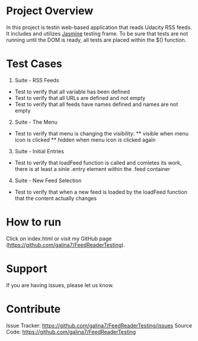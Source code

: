 # Project Overview

In this project is testin web-based application that reads Udacity RSS feeds. It includes and utilizes [Jasmine](http://jasmine.github.io/) testing frame. To be sure that tests are not running until the DOM is ready, all tests are placed within the $() function.

# Test Cases
1. Suite - RSS Feeds
  * Test to verify that all variable has been defined
  * Test to verify that all URLs are defined and not empty
  * Test to verify that all feeds have names defined and names are not empty

2. Suite - The Menu
  * Test to verify that menu is changing the visibility:
    ** visible when menu icon is clicked
    ** hidden when menu icon is clicked again

3. Suite - Initial Entries
  * Test to verify that loadFeed function is called and comletes its work, there is at least a sinle .entry element within the .feed container

4. Suite - New Feed Selection
  * Test to verify that when a new feed is loaded by the loadFeed function that the content actually changes

# How to run

Click on index.html or visit my GitHub page (https://github.com/galina7/FeedReaderTesting).

# Support

If you are having issues, please let us know.

# Contribute

Issue Tracker: https://github.com/galina7/FeedReaderTesting/issues
Source Code: https://github.com/galina7/FeedReaderTesting



